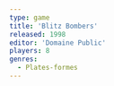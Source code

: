 ```yaml
---
type: game
title: 'Blitz Bombers'
released: 1998
editor: 'Domaine Public'
players: 8
genres:
  - Plates-formes
---
```

